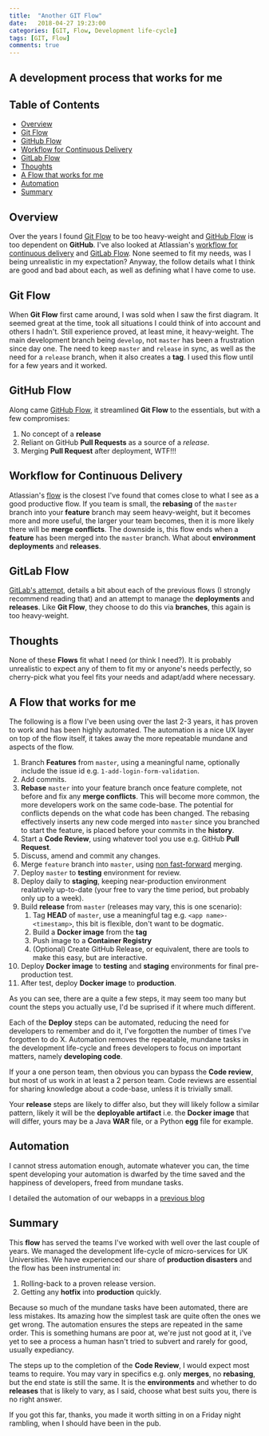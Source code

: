 ```yaml
---
title:  "Another GIT Flow"
date:   2018-04-27 19:23:00
categories: [GIT, Flow, Development life-cycle]
tags: [GIT, Flow]
comments: true
---
```


## A development process that works for me

## Table of Contents

* [Overview](#overview)
* [Git Flow](#git-flow)
* [GitHub Flow](#github-flow)
* [Workflow for Continuous Delivery](#workflow-for-continuous-delivery)
* [GitLab Flow](#gitlab-flow)
* [Thoughts](#thoughts)
* [A Flow that works for me](#A-flow-that-works-for-me)
* [Automation](#automation)
* [Summary](#summary)

## Overview

Over the years I found [Git Flow](http://nvie.com/posts/a-successful-git-branching-model/) to be too heavy-weight and [GitHub Flow](https://guides.github.com/introduction/flow/) is too dependent on **GitHub**. I've also looked at Atlassian's [workflow for continuous delivery](https://www.atlassian.com/blog/archives/simple-git-workflow-simple) and [GitLab Flow](https://docs.gitlab.com/ee/workflow/gitlab_flow.html). None seemed to fit my needs, was I being unrealistic in my expectation? Anyway, the follow details what I think are good and bad about each, as well as defining what I have come to use.

## Git Flow

When **Git Flow** first came around, I was sold when I saw the first diagram. It seemed great at the time, took all situations I could think of into account and others I hadn't. Still experience proved, at least mine, it heavy-weight. The main development branch being `develop`, not `master` has been a frustration since day one. The need to keep `master` and `release` in sync, as well as the need for a `release` branch, when it also creates a **tag**. I used this flow until for a few years and it worked.

## GitHub Flow

Along came [GitHub Flow](https://guides.github.com/introduction/flow/), it streamlined **Git Flow** to the essentials, but with a few compromises:

1.  No concept of a **release**
1.  Reliant on GitHub **Pull Requests** as a source of a _release_.
1.  Merging **Pull Request** after deployment, WTF!!!

## Workflow for Continuous Delivery

Atlassian's [flow](https://www.atlassian.com/blog/archives/simple-git-workflow-simple) is the closest I've found that comes close to what I see as a good productive flow. If you team is small, the **rebasing** of the `master` branch into your **feature** branch may seem heavy-weight, but it becomes more and more useful, the larger your team becomes, then it is more likely there will be **merge conflicts**. The downside is, this flow ends when a **feature** has been merged into the `master` branch. What about **environment deployments** and **releases**.

## GitLab Flow

[GitLab's attempt](https://docs.gitlab.com/ee/workflow/gitlab_flow.html), details a bit about each of the previous flows (I strongly recommend reading that) and an attempt to manage the **deployments** and **releases**. Like **Git Flow**, they choose to do this via **branches**, this again is too heavy-weight.

## Thoughts

None of these **Flows** fit what I need (or think I need?). It is probably unrealistic to expect any of them to fit my or anyone's needs perfectly, so cherry-pick what you feel fits your needs and adapt/add where necessary.

## A Flow that works for me

The following is a flow I've been using over the last 2-3 years, it has proven to work and has been highly automated. The automation is a nice UX layer on top of the flow itself, it takes away the more repeatable mundane and aspects of the flow.

1.  Branch **Features** from `master`, using a meaningful name, optionally include the issue id e.g. `1-add-login-form-validation`.
1.  Add commits.
1.  **Rebase** `master` into your feature branch once feature complete, not before and fix any **merge conflicts**. This will become more common, the more developers work on the same code-base. The potential for conflicts depends on the what code has been changed. The rebasing effectively inserts any new code merged into `master` since you branched to start the feature, is placed before your commits in the **history**.
1.  Start a **Code Review**, using whatever tool you use e.g. GitHub **Pull Request**.
1.  Discuss, amend and commit any changes.
1.  Merge `feature` branch into `master`, using [non fast-forward](https://www.git-scm.com/docs/git-merge/1.7.4#git-merge---no-ff) merging.
1.  Deploy `master` to **testing** environment for review.
1.  Deploy daily to **staging**, keeping near-production environment realatively up-to-date (your free to vary the time period, but probably only up to a week).
1.  Build **release** from `master` (releases may vary, this is one scenario):
    1.  Tag **HEAD** of `master`, use a meaningful tag e.g. `<app name>-<timestamp>`, this bit is flexible, don't want to be dogmatic.
    1.  Build a **Docker image** from the **tag**
    1.  Push image to a **Container Registry**
    1.  (Optional) Create GitHub Release, or equivalent, there are tools to make this easy, but are interactive.
1.  Deploy **Docker image** to **testing** and **staging** environments for final pre-production test.
1.  After test, deploy **Docker image** to **production**.

As you can see, there are a quite a few steps, it may seem too many but count the steps you actually use, I'd be suprised if it where much different.

Each of the **Deploy** steps can be automated, reducing the need for developers to remember and do it, I've forgotten the number of times I've forgotten to do X. Automation removes the repeatable, mundane tasks in the development life-cycle and frees developers to focus on important matters, namely **developing code**.

If your a one person team, then obvious you can bypass the **Code review**, but most of us work in at least a 2 person team. Code reviews are essential for sharing knowledge about a code-base, unless it is trivially small.

Your **release** steps are likely to differ also, but they will likely follow a similar pattern, likely it will be the **deployable artifact** i.e. the **Docker image** that will differ, yours may be a Java **WAR** file, or a Python **egg** file for example.

## Automation

I cannot stress automation enough, automate whatever you can, the time spent developing your automation is dwarfed by the time saved and the happiness of developers, freed from mundane tasks.

I detailed the automation of our webapps in a [previous blog](http://marksmall.github.io/2016/automated-build-deploy-webapp/)

## Summary

This **flow** has served the teams I've worked with well over the last couple of years. We managed the development life-cycle of micro-services for UK Universities. We have experienced our share of **production disasters** and the flow has been instrumental in:

1.  Rolling-back to a proven release version.
1.  Getting any **hotfix** into **production** quickly.

Because so much of the mundane tasks have been automated, there are less mistakes. Its amazing how the simplest task are quite often the ones we get wrong. The automation ensures the steps are repeated in the same order. This is something humans are poor at, we're just not good at it, i've yet to see a process a human hasn't tried to subvert and rarely for good, usually expediancy.

The steps up to the completion of the **Code Review**, I would expect most teams to require. You may vary in specifics e.g. only **merges**, no **rebasing**, but the end state is still the same. It is the **environments** and whether to do **releases** that is likely to vary, as I said, choose what best suits you, there is no right answer.

If you got this far, thanks, you made it worth sitting in on a Friday night rambling, when I should have been in the pub.
